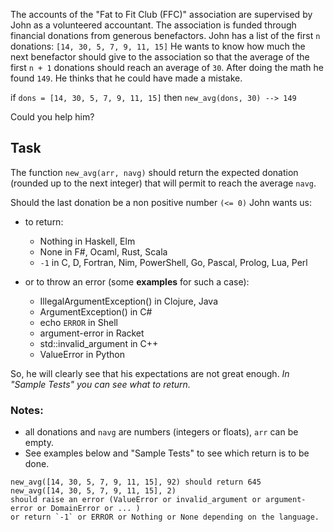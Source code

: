 The accounts of the "Fat to Fit Club (FFC)" association are supervised by John as a volunteered accountant.
The association is funded through financial donations from generous benefactors. John has a list of
the first `n` donations: `[14, 30, 5, 7, 9, 11, 15]`
He wants to know how much the next benefactor should give to the association so that the 
average of the first `n + 1` donations should reach an average of `30`.
After doing the math he found `149`. He thinks that he could have made a mistake.

if `dons = [14, 30, 5, 7, 9, 11, 15]` then `new_avg(dons, 30) --> 149`

Could you help him?

## Task
The function `new_avg(arr, navg)` should return the expected donation
(rounded up to the next integer) that will permit to reach the average `navg`. 

Should the last donation be a non positive number `(<= 0)` John wants us: 

- to return:
  - Nothing in Haskell, Elm
  - None in F#, Ocaml, Rust, Scala
  - `-1` in C, D, Fortran,  Nim, PowerShell, Go, Pascal, Prolog, Lua, Perl

- or to throw an error (some **examples** for such a case):

  - IllegalArgumentException() in Clojure, Java
  - ArgumentException() in C#
  - echo `ERROR` in Shell
  - argument-error in Racket
  - std::invalid_argument in C++
  - ValueError in Python

So, he will clearly see that his expectations are not great enough. 
*In "Sample Tests" you can see what to return.*


### Notes: 

- all donations and `navg` are numbers (integers or floats), `arr` can be empty.
- See examples below and "Sample Tests" to see which return is to be done.

```
new_avg([14, 30, 5, 7, 9, 11, 15], 92) should return 645
new_avg([14, 30, 5, 7, 9, 11, 15], 2) 
should raise an error (ValueError or invalid_argument or argument-error or DomainError or ... ) 
or return `-1` or ERROR or Nothing or None depending on the language.
```


